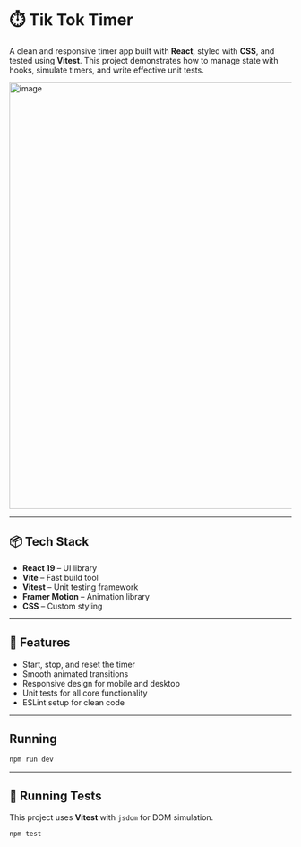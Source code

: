 # ⏱️ Tik Tok Timer

A clean and responsive timer app built with **React**, styled with **CSS**, and tested using **Vitest**. This project demonstrates how to manage state with hooks, simulate timers, and write effective unit tests.

<img width="1247" height="761" alt="image" src="https://github.com/user-attachments/assets/f24d7107-1114-43ac-9707-f87590a57702" />


---

## 📦 Tech Stack

- **React 19** – UI library
- **Vite** – Fast build tool
- **Vitest** – Unit testing framework
- **Framer Motion** – Animation library
- **CSS** – Custom styling

---

## 🚀 Features

- Start, stop, and reset the timer
- Smooth animated transitions
- Responsive design for mobile and desktop
- Unit tests for all core functionality
- ESLint setup for clean code

---

## Running

```bash
npm run dev
```
---

## 🧪 Running Tests

This project uses **Vitest** with `jsdom` for DOM simulation.

```bash
npm test
